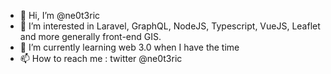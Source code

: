 - 👋 Hi, I’m @ne0t3ric
- 👀 I’m interested in Laravel, GraphQL, NodeJS, Typescript, VueJS, Leaflet and more generally front-end GIS.
- 🌱 I’m currently learning web 3.0 when I have the time
- 📫 How to reach me : twitter @ne0t3ric 

<!---
ne0t3ric/ne0t3ric is a ✨ special ✨ repository because its `README.md` (this file) appears on your GitHub profile.
You can click the Preview link to take a look at your changes.
--->
